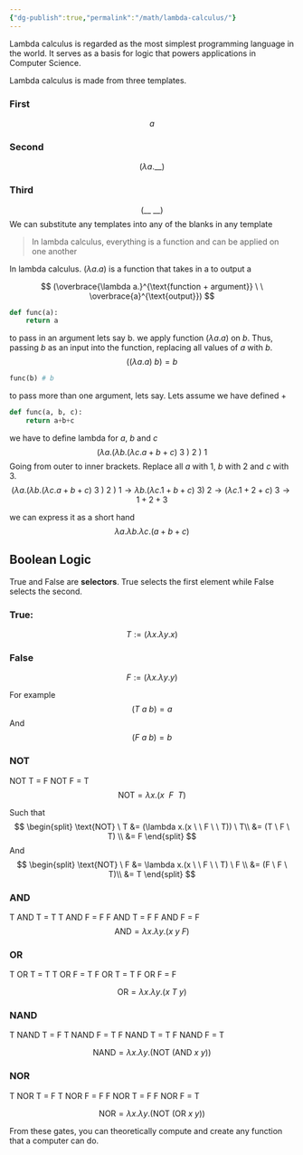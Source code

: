 ```yaml
---
{"dg-publish":true,"permalink":"/math/lambda-calculus/"}
---
```



Lambda calculus is regarded as the most simplest programming language in the world. It serves as a basis for logic that powers applications in Computer Science.

Lambda calculus is made from three templates.

### First
$$
a
$$
### Second
$$
(\lambda a. \_\_)
$$
### Third
$$
(\_\_ \ \_\_)
$$
We can substitute any templates into any of the blanks in any template

> In lambda calculus, everything is a function and can be applied on one another

In lambda calculus. $(\lambda a.a)$  is a function that takes in a to output a

$$
(\overbrace{\lambda a.}^{\text{function + argument}} \ \ \overbrace{a}^{\text{output}})
$$

```python 
def func(a):
	return a
```

to pass in an argument lets say b. we apply function $(\lambda a.a)$ on $b$. Thus, passing $b$ as an input into the function, replacing all values of $a$ with $b$.
$$
((\lambda a. a) \ b)  = b
$$
```python
func(b) # b
```

to pass more than one argument, lets say. Lets assume we have defined $+$
```python
def func(a, b, c):
	return a+b+c
```

we have to define lambda for $a$, $b$ and $c$
$$
(\lambda a. (\lambda b.(\lambda c.a+b+c) \ 3\ )\ 2\ ) \ 1
$$
Going from outer to inner brackets. Replace all $a$ with $1$, $b$ with $2$ and $c$ with $3$.
$$
(\lambda a. (\lambda b.(\lambda c.a+b+c) \ 3\ )\ 2\ ) \ 1 \rightarrow \lambda b.(\lambda c. 1+b+c) \ 3 ) \ 2 \rightarrow (\lambda c. 1+2 + c) \ 3 \rightarrow 1+2+3 
$$

we can express it as a short hand
$$
\lambda a.\lambda b. \lambda c . (a+b+c)
$$

## Boolean Logic

True and False are **selectors**. True selects the first element while False selects the second.

### True: 
$$
T := (\lambda x. \lambda y.x)
$$
### False
$$
F := (\lambda x. \lambda y.y)
$$

For example
$$
(T \ a \ b) = a
$$
And
$$
(F \ a \ b)= b
$$

### NOT
NOT T = F
NOT F = T
$$
\text{NOT} = \lambda x.(x \  \ F \  \ T) $$

Such that 
$$
\begin{split}
\text{NOT} \ T &= (\lambda x.(x \  \ F \ \ T)) \ T\\
&= (T \ F \ T) \\
&= F
\end{split}
$$
And
$$
\begin{split}
\text{NOT} \ F &= \lambda x.(x \  \ F \ \ T) \ F \\
&= (F \ F \ T)\\
&= T
\end{split}
$$
### AND
T AND T = T
T AND F = F
F AND T = F
F AND F = F
$$
\text{AND} = \lambda x.\lambda y. (x \ y \ F)
$$

### OR

T OR T = T
T OR F = T
F OR T = T
F OR F = F

$$
\text{OR} = \lambda x. \lambda y.(x \ T \ y)
$$

### NAND
T NAND T = F
T NAND F = T
F NAND T = T
F NAND F = T

$$
\text{NAND} = \lambda x. \lambda y.(\text{NOT} \ (\text{AND} \ x\ y ))
$$

### NOR
T NOR T = F
T NOR F = F
F NOR T = F
F NOR F = T

$$
\text{NOR} = \lambda x.\lambda y.(\text{NOT} \ (\text{OR} \ x\ y) )
$$

From these gates, you can theoretically compute and create any function that a computer can do. 

